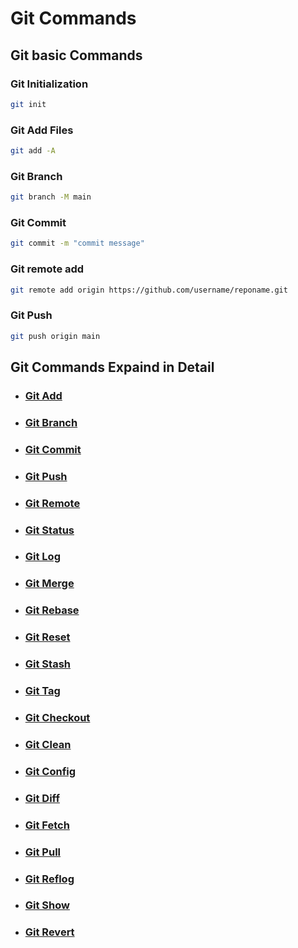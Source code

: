 # Git Commands

## Git basic Commands

### Git Initialization

```bash
git init
```

### Git Add Files

```bash
git add -A
```

### Git Branch

```bash
git branch -M main
```

### Git Commit

```bash
git commit -m "commit message"
```

### Git remote add

```bash
git remote add origin https://github.com/username/reponame.git
```

### Git Push

```bash
git push origin main
```

## Git Commands Expaind in Detail

- ### [Git Add](git-add-explanation.md)
- ### [Git Branch](git-branch-explanation.md)
- ### [Git Commit](git-commit-explanation.md)
- ### [Git Push](git-push-explanation.md)
- ### [Git Remote](git-remote-explanation.md)
- ### [Git Status](git-status-explanation.md)
- ### [Git Log](git-log-explanation.md)
- ### [Git Merge](git-merge-explanation.md)
- ### [Git Rebase](git-rebase-explanation.md)
- ### [Git Reset](git-reset-explanation.md)
- ### [Git Stash](git-stash-explanation.md)
- ### [Git Tag](git-tag-explanation.md)
- ### [Git Checkout](git-checkout-explanation.md)
- ### [Git Clean](git-clean-explanation.md)
- ### [Git Config](git-config-explanation.md)
- ### [Git Diff](git-diff-explanation.md)
- ### [Git Fetch](git-fetch-explanation.md)
- ### [Git Pull](git-pull-explanation.md)
- ### [Git Reflog](git-reflog-explanation.md)
- ### [Git Show](git-show-explanation.md)
- ### [Git Revert](git-revert-explanation.md)
